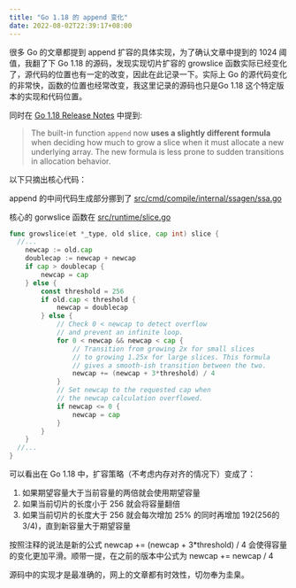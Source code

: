 ```yaml
---
title: "Go 1.18 的 append 变化"
date: 2022-08-02T22:39:17+08:00
---
```


很多 Go 的文章都提到 append 扩容的具体实现，为了确认文章中提到的 1024 阈值，我翻了下 Go 1.18 的源码，发现实现切片扩容的 growslice 函数实际已经变化了，源代码的位置也有一定的改变，因此在此记录一下。实际上 Go 的源代码变化的非常快，函数的位置也经常改变，我这里记录的源码也只是Go 1.18 这个特定版本的实现和代码位置。

同时在 [Go 1.18 Release Notes](https://tip.golang.org/doc/go1.18#Runtime) 中提到:

> The built-in function `append` now **uses a slightly different formula** when deciding how much to grow a slice when it must allocate a new underlying array. The new formula is less prone to sudden transitions in allocation behavior.

以下只摘出核心代码：

append 的中间代码生成部分挪到了 [src/cmd/compile/internal/ssagen/ssa.go](https://github.com/golang/go/blob/f2a9f3e2e0ce7e582d226ad9a41d3c36b146fc25/src/cmd/compile/internal/ssagen/ssa.go#L3346)

核心的 gorwslice 函数在 [src/runtime/slice.go](https://github.com/golang/go/blob/f2a9f3e2e0ce7e582d226ad9a41d3c36b146fc25/src/runtime/slice.go#L200-L223)

```go
func growslice(et *_type, old slice, cap int) slice {
  //...
	newcap := old.cap
	doublecap := newcap + newcap
	if cap > doublecap {
		newcap = cap
	} else {
		const threshold = 256
		if old.cap < threshold {
			newcap = doublecap
		} else {
			// Check 0 < newcap to detect overflow
			// and prevent an infinite loop.
			for 0 < newcap && newcap < cap {
				// Transition from growing 2x for small slices
				// to growing 1.25x for large slices. This formula
				// gives a smooth-ish transition between the two.
				newcap += (newcap + 3*threshold) / 4
			}
			// Set newcap to the requested cap when
			// the newcap calculation overflowed.
			if newcap <= 0 {
				newcap = cap
			}
		}
	}
  //...
}
```

可以看出在 Go 1.18 中，扩容策略（不考虑内存对齐的情况下）变成了：

1. 如果期望容量大于当前容量的两倍就会使用期望容量
2. 如果当前切片的长度小于 256 就会将容量翻倍
3. 如果当前切片的长度大于 256 就会每次增加 25% 的同时再增加 192(256的3/4)，直到新容量大于期望容量

按照注释的说法是新的公式 newcap += (newcap + 3*threshold) / 4 会使得容量的变化更加平滑。顺带一提，在之前的版本中公式为 newcap += newcap / 4

源码中的实现才是最准确的，网上的文章都有时效性，切勿奉为圭臬。

